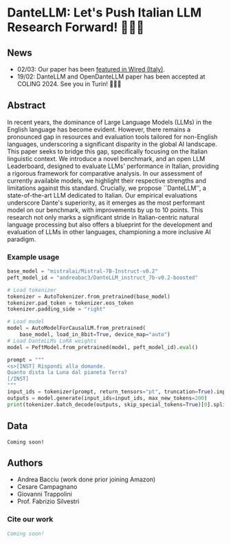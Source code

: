 # DanteLLM: Let's Push Italian LLM Research Forward! 🤌🇮🇹
## News
* 02/03: Our paper has been [featured in Wired (Italy)](https://www.wired.it/article/large-language-model-italiano-dante/).
* 19/02: DanteLLM and OpenDanteLLM paper has been accepted at COLING 2024. See you in Turin! 🤌🇮🇹

## Abstract
In recent years, the dominance of Large Language Models (LLMs) in the English language has become evident. However, there remains a pronounced gap in resources and evaluation tools tailored for non-English languages, underscoring a significant disparity in the global AI landscape. This paper seeks to bridge this gap, specifically focusing on the Italian linguistic context. We introduce a novel benchmark, and an open LLM Leaderboard, designed to evaluate LLMs' performance in Italian, providing a rigorous framework for comparative analysis. In our assessment of currently available models, we highlight their respective strengths and limitations against this standard. Crucially, we propose ``DanteLLM'', a state-of-the-art LLM dedicated to Italian. Our empirical evaluations underscore Dante's superiority, as it emerges as the most performant model on our benchmark, with improvements by up to 10 points. This research not only marks a significant stride in Italian-centric natural language processing but also offers a blueprint for the development and evaluation of LLMs in other languages, championing a more inclusive AI paradigm.

### Example usage

```python
base_model = "mistralai/Mistral-7B-Instruct-v0.2"
peft_model_id = "andreabac3/DanteLLM_instruct_7b-v0.2-boosted"

# Load tokenizer
tokenizer = AutoTokenizer.from_pretrained(base_model)
tokenizer.pad_token = tokenizer.eos_token
tokenizer.padding_side = "right"

# Load model
model = AutoModelForCausalLM.from_pretrained(
    base_model, load_in_8bit=True, device_map="auto")
# Load DanteLLMs LoRA weights
model = PeftModel.from_pretrained(model, peft_model_id).eval()

prompt = """
<s>[INST] Rispondi alla domande.
Quanto dista la Luna dal pianeta Terra?
[/INST]
"""
input_ids = tokenizer(prompt, return_tensors="pt", truncation=True).input_ids.cuda()
outputs = model.generate(input_ids=input_ids, max_new_tokens=200)
print(tokenizer.batch_decode(outputs, skip_special_tokens=True)[0].split("[/INST]")[1])
```

## Data
```
Coming soon!
```

## Authors
- Andrea Bacciu (work done prior joining Amazon)
- Cesare Campagnano
- Giovanni Trappolini
- Prof. Fabrizio Silvestri

### Cite our work
```bibtex
Coming soon!
```
